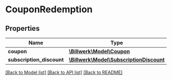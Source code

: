 # CouponRedemption

## Properties
Name | Type | Description | Notes
------------ | ------------- | ------------- | -------------
**coupon** | [**\Billwerk\Model\Coupon**](Coupon.md) |  | 
**subscription_discount** | [**\Billwerk\Model\SubscriptionDiscount**](SubscriptionDiscount.md) |  | 

[[Back to Model list]](../../README.md#documentation-for-models) [[Back to API list]](../../README.md#documentation-for-api-endpoints) [[Back to README]](../../README.md)

